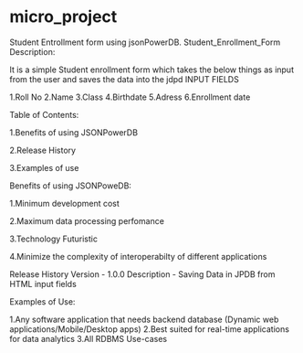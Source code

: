 # micro_project
Student Entrollment form using jsonPowerDB.
Student_Enrollment_Form
Description:

It is a simple Student enrollment form which takes the below things as input from the user and saves the data into the jdpd INPUT FIELDS

 1.Roll No
2.Name
 3.Class
 4.Birthdate
 5.Adress
 6.Enrollment date


Table of Contents:

1.Benefits of using JSONPowerDB

2.Release History

3.Examples of use

Benefits of using JSONPoweDB:

1.Minimum development cost

2.Maximum data processing perfomance

3.Technology Futuristic

4.Minimize the complexity of interoperabilty of different applications

Release History Version - 1.0.0 Description - Saving Data in JPDB from HTML input fields

Examples of Use:

1.Any software application that needs backend database (Dynamic web applications/Mobile/Desktop apps)
2.Best suited for real-time applications for data analytics
3.All RDBMS Use-cases
